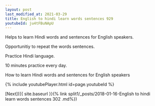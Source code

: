 ```yaml
---
layout: post
last_modified_at: 2021-03-29
title: English to hindi learn words sentences 929 
youtubeId: ju4tFBuNApU
---
```

 
 
Helps to learn Hindi words and sentences for English speakers.

Opportunitiy to repeat the words sentences. 

Practice Hindi language. 
 
10 minutes practice every day. 
 
How to learn Hindi words and sentences for English speakers 
 
{% include youtubePlayer.html id=page.youtubeId %}
 
 
[Next]({{ site.baseurl }}{% link  split1/_posts/2018-01-16-English to hindi learn words sentences 302 .md%})
 
